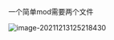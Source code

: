 一个简单mod需要两个文件

![image-20211213125218430](C:\Users\明日香\AppData\Roaming\Typora\typora-user-images\image-20211213125218430.png)